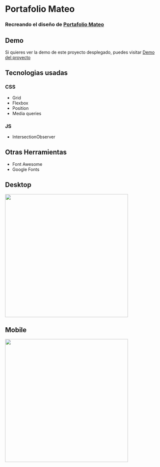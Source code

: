 # Portafolio Mateo
### Recreando el diseño de [Portafolio Mateo](https://leonidasesteban.com/proyectos/portafolio-mateo)

## Demo
Si quieres ver la demo de este proyecto desplegado, puedes visitar [Demo del proyecto](https://github.com/azael1412/portafolio-mateo)



## Tecnologias usadas

### CSS
- Grid
- Flexbox
- Position
- Media queries
### JS
- IntersectionObserver

## Otras Herramientas
- Font Awesome
- Google Fonts
  
## Desktop
<img width="400px"  src="https://raw.githubusercontent.com/azael1412/portafolio-mateo/main/img/desktop.png" />


## Mobile

<img width="400px" src="https://raw.githubusercontent.com/azael1412/portafolio-mateo/main/img/mobile.png" />
